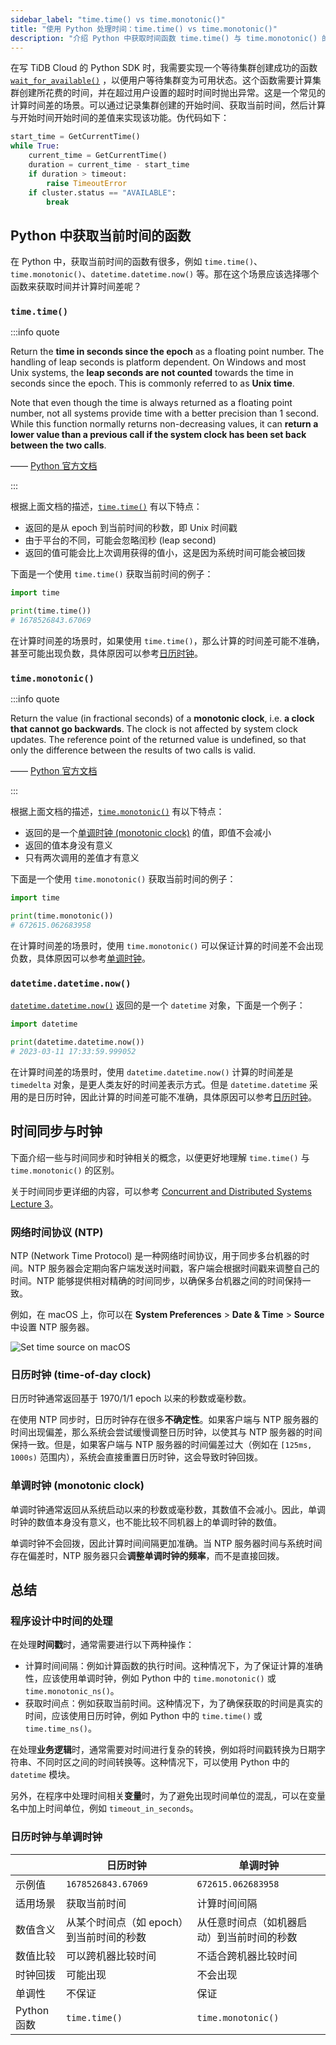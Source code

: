 ```yaml
---
sidebar_label: "time.time() vs time.monotonic()"
title: "使用 Python 处理时间：time.time() vs time.monotonic()"
description: "介绍 Python 中获取时间函数 time.time() 与 time.monotonic() 的区别，以及时间同步与时钟的相关概念。"
---
```


在写 TiDB Cloud 的 Python SDK 时，我需要实现一个等待集群创建成功的函数 [`wait_for_available()`](https://github.com/Oreoxmt/tidbcloudy/blob/6ecac49ce60e47872b573f3619b7097a5c18f5c0/tidbcloudy/cluster.py#L56-L70)
，以便用户等待集群变为可用状态。这个函数需要计算集群创建所花费的时间，并在超过用户设置的超时时间时抛出异常。这是一个常见的计算时间差的场景。可以通过记录集群创建的开始时间、获取当前时间，然后计算与开始时间开始时间的差值来实现该功能。伪代码如下：

```python
start_time = GetCurrentTime()
while True:
    current_time = GetCurrentTime()
    duration = current_time - start_time
    if duration > timeout:
        raise TimeoutError
    if cluster.status == "AVAILABLE":
        break
```

<!--truncate-->

## Python 中获取当前时间的函数

在 Python 中，获取当前时间的函数有很多，例如 `time.time()`、`time.monotonic()`、`datetime.datetime.now()` 等。那在这个场景应该选择哪个函数来获取时间并计算时间差呢？

### `time.time()`

:::info quote

Return the **time in seconds since the epoch** as a floating point number. The handling of leap seconds is platform dependent. On Windows and most Unix systems, the **leap seconds are not counted** towards the time in seconds since the epoch. This is commonly referred to as **Unix time**.

Note that even though the time is always returned as a floating point number, not all systems provide time with a better precision than 1 second. While this function normally returns non-decreasing values, it can **return a lower value than a previous call if the system clock has been set back between the two calls**.

—— [Python 官方文档](https://docs.python.org/3/library/time.html#time.time)

:::

根据上面文档的描述，[`time.time()`](https://docs.python.org/3/library/time.html#time.time) 有以下特点：

- 返回的是从 epoch 到当前时间的秒数，即 Unix 时间戳
- 由于平台的不同，可能会忽略闰秒 (leap second)
- 返回的值可能会比上次调用获得的值小，这是因为系统时间可能会被回拨

下面是一个使用 `time.time()` 获取当前时间的例子：

```python
import time

print(time.time())
# 1678526843.67069
```

<codapi-snippet engine="wasi" sandbox="python" editor="basic" init-delay="500">
</codapi-snippet>

在计算时间差的场景时，如果使用 `time.time()`，那么计算的时间差可能不准确，甚至可能出现负数，具体原因可以参考[日历时钟](#日历时钟-time-of-day-clock)。

### `time.monotonic()`

:::info quote

Return the value (in fractional seconds) of a **monotonic clock**, i.e. **a clock that cannot go backwards**. The clock is not affected by system clock updates. The reference point of the returned value is undefined, so that only the difference between the results of two calls is valid.

—— [Python 官方文档](https://docs.python.org/3/library/time.html#time.monotonic)

:::

根据上面文档的描述，[`time.monotonic()`](https://docs.python.org/3/library/time.html#time.monotonic) 有以下特点：

- 返回的是一个[单调时钟 (monotonic clock)](#单调时钟-monotonic-clock) 的值，即值不会减小
- 返回的值本身没有意义
- 只有两次调用的差值才有意义

下面是一个使用 `time.monotonic()` 获取当前时间的例子：

```python
import time

print(time.monotonic())
# 672615.062683958
```

<codapi-snippet engine="wasi" sandbox="python" editor="basic" init-delay="500">
</codapi-snippet>

在计算时间差的场景时，使用 `time.monotonic()` 可以保证计算的时间差不会出现负数，具体原因可以参考[单调时钟](#单调时钟-monotonic-clock)。

### `datetime.datetime.now()`

[`datetime.datetime.now()`](https://docs.python.org/3/library/datetime.html#datetime.datetime.now) 返回的是一个 `datetime` 对象，下面是一个例子：

```python
import datetime

print(datetime.datetime.now())
# 2023-03-11 17:33:59.999052
```

<codapi-snippet engine="wasi" sandbox="python" editor="basic" init-delay="500">
</codapi-snippet>

在计算时间差的场景时，使用 `datetime.datetime.now()` 计算的时间差是 `timedelta` 对象，是更人类友好的时间差表示方式。但是 `datetime.datetime` 采用的是日历时钟，因此计算的时间差可能不准确，具体原因可以参考[日历时钟](#日历时钟-time-of-day-clock)。

## 时间同步与时钟

下面介绍一些与时间同步和时钟相关的概念，以便更好地理解 `time.time()` 与 `time.monotonic()` 的区别。

关于时间同步更详细的内容，可以参考 [Concurrent and Distributed Systems Lecture 3](https://www.cl.cam.ac.uk/teaching/2122/ConcDisSys/)。

### 网络时间协议 (NTP)

NTP (Network Time Protocol) 是一种网络时间协议，用于同步多台机器的时间。NTP 服务器会定期向客户端发送时间戳，客户端会根据时间戳来调整自己的时间。NTP 能够提供相对精确的时间同步，以确保多台机器之间的时间保持一致。

例如，在 macOS 上，你可以在 **System Preferences** > **Date & Time** > **Source** 中设置 NTP 服务器。

![Set time source on macOS](/img/macos-set-time-source.png)

### 日历时钟 (time-of-day clock)

日历时钟通常返回基于 1970/1/1 epoch 以来的秒数或毫秒数。

在使用 NTP 同步时，日历时钟存在很多**不确定性**。如果客户端与 NTP 服务器的时间出现偏差，那么系统会尝试缓慢调整日历时钟，以使其与 NTP 服务器的时间保持一致。但是，如果客户端与 NTP 服务器的时间偏差过大（例如在 `[125ms, 1000s)` 范围内），系统会直接重置日历时钟，这会导致时钟回拨。

### 单调时钟 (monotonic clock)

单调时钟通常返回从系统启动以来的秒数或毫秒数，其数值不会减小。因此，单调时钟的数值本身没有意义，也不能比较不同机器上的单调时钟的数值。

单调时钟不会回拨，因此计算时间间隔更加准确。当 NTP 服务器时间与系统时间存在偏差时，NTP 服务器只会**调整单调时钟的频率**，而不是直接回拨。

## 总结

### 程序设计中时间的处理

在处理**时间戳**时，通常需要进行以下两种操作：

- 计算时间间隔：例如计算函数的执行时间。这种情况下，为了保证计算的准确性，应该使用单调时钟，例如 Python 中的 `time.monotonic()` 或 `time.monotonic_ns()`。
- 获取时间点：例如获取当前时间。这种情况下，为了确保获取的时间是真实的时间，应该使用日历时钟，例如 Python 中的 `time.time()` 或 `time.time_ns()`。

在处理**业务逻辑**时，通常需要对时间进行复杂的转换，例如将时间戳转换为日期字符串、不同时区之间的时间转换等。这种情况下，可以使用 Python 中的 `datetime` 模块。

另外，在程序中处理时间相关**变量**时，为了避免出现时间单位的混乱，可以在变量名中加上时间单位，例如 `timeout_in_seconds`。

### 日历时钟与单调时钟

| | 日历时钟 | 单调时钟 |
| --- | --- | --- |
| 示例值 | `1678526843.67069` | `672615.062683958` |
| 适用场景 | 获取当前时间 | 计算时间间隔 |
| 数值含义 | 从某个时间点（如 epoch）到当前时间的秒数 | 从任意时间点（如机器启动）到当前时间的秒数 |
| 数值比较 | 可以跨机器比较时间 | 不适合跨机器比较时间 |
| 时钟回拨 | 可能出现 | 不会出现 |
| 单调性 | 不保证 | 保证 |
| Python 函数 | `time.time()` | `time.monotonic()` |
